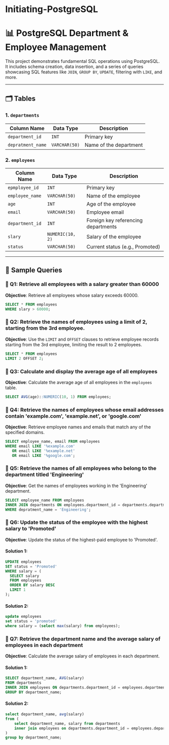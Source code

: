 # Initiating-PostgreSQL

# 📊 PostgreSQL Department & Employee Management

This project demonstrates fundamental SQL operations using PostgreSQL. It includes schema creation, data insertion, and a series of queries showcasing SQL features like `JOIN`, `GROUP BY`, `UPDATE`, filtering with `LIKE`, and more.

---

## 🗂️ Tables

### 1. `departments`
| Column Name      | Data Type     | Description              |
|------------------|---------------|--------------------------|
| `department_id`  | `INT`         | Primary key              |
| `depratment_name`| `VARCHAR(50)` | Name of the department   |

### 2. `employees`
| Column Name      | Data Type        | Description                          |
|------------------|------------------|--------------------------------------|
| `epmployee_id`   | `INT`            | Primary key                          |
| `employee_name`  | `VARCHAR(50)`    | Name of the employee                 |
| `age`            | `INT`            | Age of the employee                  |
| `email`          | `VARCHAR(50)`    | Employee email                       |
| `department_id`  | `INT`            | Foreign key referencing departments  |
| `slary`          | `NUMERIC(10, 2)` | Salary of the employee               |
| `status`         | `VARCHAR(50)`    | Current status (e.g., Promoted)      |

---

## 🧪 Sample Queries

### 🔹 Q1: Retrieve all employees with a salary greater than 60000

**Objective**: Retrieve all employees whose salary exceeds 60000.

```sql
SELECT * FROM employees
WHERE slary > 60000;
```

### 🔹 Q2: Retrieve the names of employees using a limit of 2, starting from the 3rd employee.

**Objective**: Use the `LIMIT` and `OFFSET` clauses to retrieve employee records starting from the 3rd employee, limiting the result to 2 employees.

```sql
SELECT * FROM employees
LIMIT 2 OFFSET 2;
```

### 🔹 Q3: Calculate and display the average age of all employees

**Objective**: Calculate the average age of all employees in the `employees` table.

```sql
SELECT AVG(age)::NUMERIC(10, 1) FROM employees;
```

### 🔹 Q4: Retrieve the names of employees whose email addresses contain 'example.com', 'example.net', or 'google.com'

**Objective**: Retrieve employee names and emails that match any of the specified domains.

```sql
SELECT employee_name, email FROM employees
WHERE email LIKE '%example.com'
   OR email LIKE '%example.net'
   OR email LIKE '%google.com';
```

### 🔹 Q5: Retrieve the names of all employees who belong to the department titled 'Engineering'

**Objective**: Get the names of employees working in the 'Engineering' department.

```sql
SELECT employee_name FROM employees
INNER JOIN departments ON employees.department_id = departments.department_id
WHERE depratment_name = 'Engineering';
```

### 🔹 Q6: Update the status of the employee with the highest salary to 'Promoted'

**Objective**: Update the status of the highest-paid employee to 'Promoted'.

#### Solution 1:
```sql
UPDATE employees
SET status = 'Promoted'
WHERE salary = (
  SELECT salary
  FROM employees
  ORDER BY salary DESC
  LIMIT 1
);
```
#### Solution 2:
```sql
update employees
set status = 'promoted'
where salary = (select max(salary) from employees); 
```

### 🔹 Q7: Retrieve the department name and the average salary of employees in each department

**Objective**: Calculate the average salary of employees in each department.

#### Solution 1:
```sql
SELECT department_name, AVG(salary)
FROM departments
INNER JOIN employees ON departments.department_id = employees.department_id
GROUP BY department_name;
```

#### Solution 2:
```sql
select department_name, avg(salary)
from (
	select department_name, salary from departments
	inner join employees on departments.department_id = employees.department_id
)
group by department_name;
```



